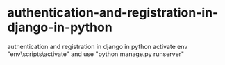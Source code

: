# authentication-and-registration-in-django-in-python
authentication and registration in django in python
activate env "env\scripts\activate"
and use "python manage.py runserver"


